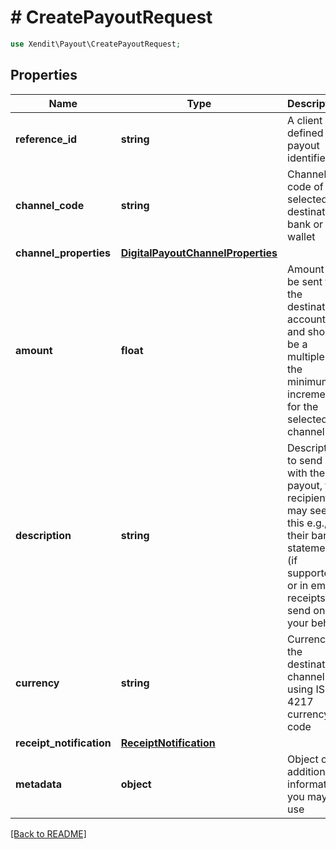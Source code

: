# # CreatePayoutRequest


```php
use Xendit\Payout\CreatePayoutRequest;
```

## Properties

Name | Type | Description | Examples | Notes
------------ | ------------- | ------------- | ------------- | ------------- 
**reference_id** | **string** | A client defined payout identifier | DISB-001 | 
**channel_code** | **string** | Channel code of selected destination bank or e-wallet | PH_BDO | 
**channel_properties** | [**DigitalPayoutChannelProperties**](DigitalPayoutChannelProperties.md) |  | null | 
**amount** | **float** | Amount to be sent to the destination account and should be a multiple of the minimum increment for the selected channel | 15000.05 | 
**description** | **string** | Description to send with the payout, the recipient may see this e.g., in their bank statement (if supported) or in email receipts we send on your behalf | Cashback 2020 |  [optional]
**currency** | **string** | Currency of the destination channel using ISO-4217 currency code | PHP | 
**receipt_notification** | [**ReceiptNotification**](ReceiptNotification.md) |  | null |  [optional]
**metadata** | **object** | Object of additional information you may use | {&quot;external_party&quot;:&quot;xendit&quot;} |  [optional]

[[Back to README]](../../README.md)

